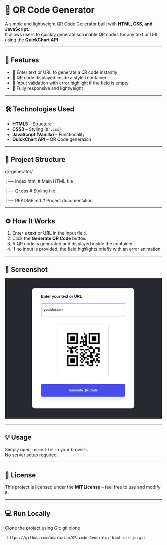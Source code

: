 # 📌 QR Code Generator

A simple and lightweight QR Code Generator built with **HTML, CSS, and JavaScript**.  
It allows users to quickly generate scannable QR codes for any text or URL using the **QuickChart API**.

---

## 🚀 Features
- 🔹 Enter text or URL to generate a QR code instantly  
- 🔹 QR code displayed inside a styled container  
- 🔹 Input validation with error highlight if the field is empty  
- 🔹 Fully responsive and lightweight  

---

## 🛠️ Technologies Used
- **HTML5** – Structure  
- **CSS3** – Styling (`Qr.css`)  
- **JavaScript (Vanilla)** – Functionality  
- **QuickChart API** – QR Code generation  

---

## 📂 Project Structure

qr-generator/

│── index.html # Main HTML file

│── Qr.css # Styling file

│── README.md # Project documentation


---

## ⚙️ How It Works
1. Enter a **text** or **URL** in the input field.  
2. Click the **Generate QR Code** button.  
3. A QR code is generated and displayed inside the container.  
4. If no input is provided, the field highlights briefly with an error animation.  

---

## 📸 Screenshot
 ![QR Generator Screenshot](screenshot.png)

---

## 💡 Usage
Simply open `index.html` in your browser.  
No server setup required.  

---

## 📜 License
This project is licensed under the **MIT License** – feel free to use and modify it.  

---
## 💻 Run Locally

Clone the project using Git:
git clone
```bash
 https://github.com/umarazlan/QR-code-Generator-html-css-js.git





